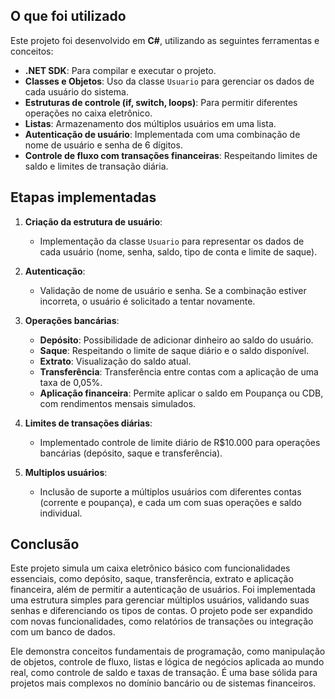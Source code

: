 ## O que foi utilizado

Este projeto foi desenvolvido em **C#**, utilizando as seguintes ferramentas e conceitos:

- **.NET SDK**: Para compilar e executar o projeto.
- **Classes e Objetos**: Uso da classe `Usuario` para gerenciar os dados de cada usuário do sistema.
- **Estruturas de controle (if, switch, loops)**: Para permitir diferentes operações no caixa eletrônico.
- **Listas**: Armazenamento dos múltiplos usuários em uma lista.
- **Autenticação de usuário**: Implementada com uma combinação de nome de usuário e senha de 6 dígitos.
- **Controle de fluxo com transações financeiras**: Respeitando limites de saldo e limites de transação diária.
  
## Etapas implementadas

1. **Criação da estrutura de usuário**:
   - Implementação da classe `Usuario` para representar os dados de cada usuário (nome, senha, saldo, tipo de conta e limite de saque).
   
2. **Autenticação**:
   - Validação de nome de usuário e senha. Se a combinação estiver incorreta, o usuário é solicitado a tentar novamente.

3. **Operações bancárias**:
   - **Depósito**: Possibilidade de adicionar dinheiro ao saldo do usuário.
   - **Saque**: Respeitando o limite de saque diário e o saldo disponível.
   - **Extrato**: Visualização do saldo atual.
   - **Transferência**: Transferência entre contas com a aplicação de uma taxa de 0,05%.
   - **Aplicação financeira**: Permite aplicar o saldo em Poupança ou CDB, com rendimentos mensais simulados.

4. **Limites de transações diárias**:
   - Implementado controle de limite diário de R$10.000 para operações bancárias (depósito, saque e transferência).

5. **Multiplos usuários**:
   - Inclusão de suporte a múltiplos usuários com diferentes contas (corrente e poupança), e cada um com suas operações e saldo individual.

## Conclusão

Este projeto simula um caixa eletrônico básico com funcionalidades essenciais, como depósito, saque, transferência, extrato e aplicação financeira, além de permitir a autenticação de usuários. Foi implementada uma estrutura simples para gerenciar múltiplos usuários, validando suas senhas e diferenciando os tipos de contas. O projeto pode ser expandido com novas funcionalidades, como relatórios de transações ou integração com um banco de dados.

Ele demonstra conceitos fundamentais de programação, como manipulação de objetos, controle de fluxo, listas e lógica de negócios aplicada ao mundo real, como controle de saldo e taxas de transação. É uma base sólida para projetos mais complexos no domínio bancário ou de sistemas financeiros.

